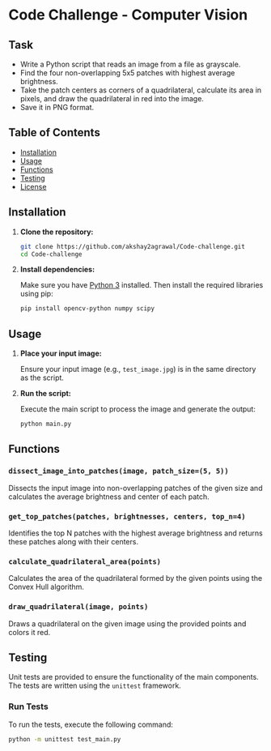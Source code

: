 # Code Challenge - Computer Vision

## Task

- Write a Python script that reads an image from a file as grayscale.
- Find the four non-overlapping 5x5 patches with highest average brightness.
- Take the patch centers as corners of a quadrilateral, calculate its area in pixels, and draw the quadrilateral in red into the image.
- Save it in PNG format.

## Table of Contents

- [Installation](#installation)
- [Usage](#usage)
- [Functions](#functions)
- [Testing](#testing)
- [License](#license)

## Installation

1. **Clone the repository:**

   ```sh
   git clone https://github.com/akshay2agrawal/Code-challenge.git
   cd Code-challenge
   ```

2. **Install dependencies:**

   Make sure you have [Python 3](https://www.python.org/) installed. Then install the required libraries using pip:

   ```sh
   pip install opencv-python numpy scipy
   ```

## Usage

1. **Place your input image:**

   Ensure your input image (e.g., `test_image.jpg`) is in the same directory as the script.

2. **Run the script:**

   Execute the main script to process the image and generate the output:

   ```sh
   python main.py
   ```

## Functions

### `dissect_image_into_patches(image, patch_size=(5, 5))`

Dissects the input image into non-overlapping patches of the given size and calculates the average brightness and center of each patch.

### `get_top_patches(patches, brightnesses, centers, top_n=4)`

Identifies the top N patches with the highest average brightness and returns these patches along with their centers.

### `calculate_quadrilateral_area(points)`

Calculates the area of the quadrilateral formed by the given points using the Convex Hull algorithm.

### `draw_quadrilateral(image, points)`

Draws a quadrilateral on the given image using the provided points and colors it red.

## Testing

Unit tests are provided to ensure the functionality of the main components. The tests are written using the `unittest` framework.

### Run Tests

To run the tests, execute the following command:

```sh
python -m unittest test_main.py
```
